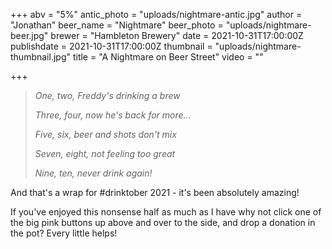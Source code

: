 +++
abv = "5%"
antic_photo = "uploads/nightmare-antic.jpg"
author = "Jonathan"
beer_name = "Nightmare"
beer_photo = "uploads/nightmare-beer.jpg"
brewer = "Hambleton Brewery"
date = 2021-10-31T17:00:00Z
publishdate = 2021-10-31T17:00:00Z
thumbnail = "uploads/nightmare-thumbnail.jpg"
title = "A Nightmare on Beer Street"
video = ""

+++
> _One, two, Freddy's drinking a brew_
>
> _Three, four, now he's back for more..._
>
> _Five, six, beer and shots don't mix_
>
> _Seven, eight, not feeling too great_
>
> _Nine, ten, never drink again!_

And that's a wrap for #drinktober 2021 - it's been absolutely amazing! 

If you've enjoyed this nonsense half as much as I have why not click one of the big pink buttons up above and over to the side, and drop a donation in the pot? Every little helps!